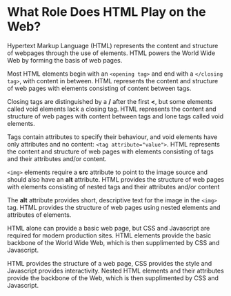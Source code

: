 # What Role Does HTML Play on the Web?

Hypertext Markup Language (HTML) represents the content and structure of webpages through the use of elements.
HTML powers the World Wide Web by forming the basis of web pages.

Most HTML elements begin with an `<opening tag>` and end with a `</closing tag>`, with content in between.
HTML represents the content and structure of web pages with elements consisting of content between tags.

Closing tags are distinguished by a **/** after the first **<**, but some elements called void elements lack a closing tag.
HTML represents the content and structure of web pages with content between tags and lone tags called void elements.

Tags contain attributes to specify their behaviour, and void elements have only attributes and no content: `<tag attribute="value">`.
HTML represents the content and structure of web pages with elements consisting of tags and their attributes and/or content.

`<img>` elements require a **src** attribute to point to the image source and should also have an **alt** attribute.
HTML provides the structure of web pages with elements consisting of nested tags and their attributes and/or content

The **alt** attribute provides short, descriptive text for the image in the `<img>` tag.
HTML provides the structure of web pages using nested elements and attributes of elements.

HTML alone can provide a basic web page, but CSS and Javascript are required for modern production sites.
HTML elements provide the basic backbone of the World Wide Web, which is then supplimented by CSS and Javascript.

HTML provides the structure of a web page, CSS provides the style and Javascript provides interactivity.
Nested HTML elements and their attributes provide the backbone of the Web, which is then supplimented by CSS and Javascript.